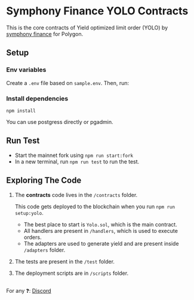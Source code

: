 # Symphony Finance YOLO Contracts

This is the core contracts of Yield optimized limit order (YOLO) by [symphony finance](https://symphony.finance/) for Polygon.

## Setup

### Env variables

Create a `.env` file based on `sample.env`. Then, run:

### Install dependencies

```
npm install
```

You can use postgress directly or pgadmin.

## Run Test

- Start the mainnet fork using `npm run start:fork`
- In a new terminal, run `npm run test` to run the test.


## Exploring The Code

1. The **contracts** code lives in the `/contracts` folder.

   This code gets deployed to the blockchain when you run `npm run setup:yolo`. 
   - The best place to start is `Yolo.sol`, which is the main contract.
   - All handlers are present in `/handlers`, which is used to execute orders.
   - The adapters are used to generate yield and are present inside `/adapters` folder.

2. The tests are present in the `/test` folder.

3. The deployment scripts are in `/scripts` folder.
 
##
For any ❓: [Discord](https://discord.gg/APwngPCjdT)

